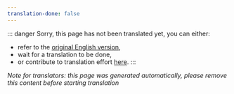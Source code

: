 ```yaml
---
translation-done: false
---
```

::: danger
Sorry, this page has not been translated yet, you can either:
- refer to the [original English version](<..\..\..\de\models\custom-notes.md>),
- wait for a translation to be done,
- or contribute to translation effort [here](https://github.com/bsmg/wiki).
:::

_Note for translators: this page was generated automatically, please remove this content before starting translation_

